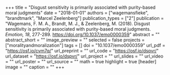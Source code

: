 +++
title = "Disgust sensitivity is primarily associated with purity-based moral judgments"
date = "2018-01-01"
authors = ["wagemansfieke", "brandtmark", "Marcel Zeelenberg"]
publication_types = ["2"]
publication = "Wagemans, F. M. A., Brandt, M. J., & Zeelenberg, M. (2018). Disgust sensitivity is primarily associated with purity-based moral judgments. *Emotion, 18*, 277-289. https://doi.org/10.1037/emo0000359"
abstract = ""
abstract_short = ""
image_preview = ""
selected = false
projects = ["moralityandmoralization"]
tags = []
doi = "10.1037/emo0000359"
url_pdf = "https://osf.io/cvm7q/"
url_preprint = ""
url_code = "https://osf.io/dspvr/"
url_dataset = "https://osf.io/dspvr/"
url_project = ""
url_slides = ""
url_video = ""
url_poster = ""
url_source = ""
math = true
highlight = true
[header]
image = ""
caption = ""
+++

